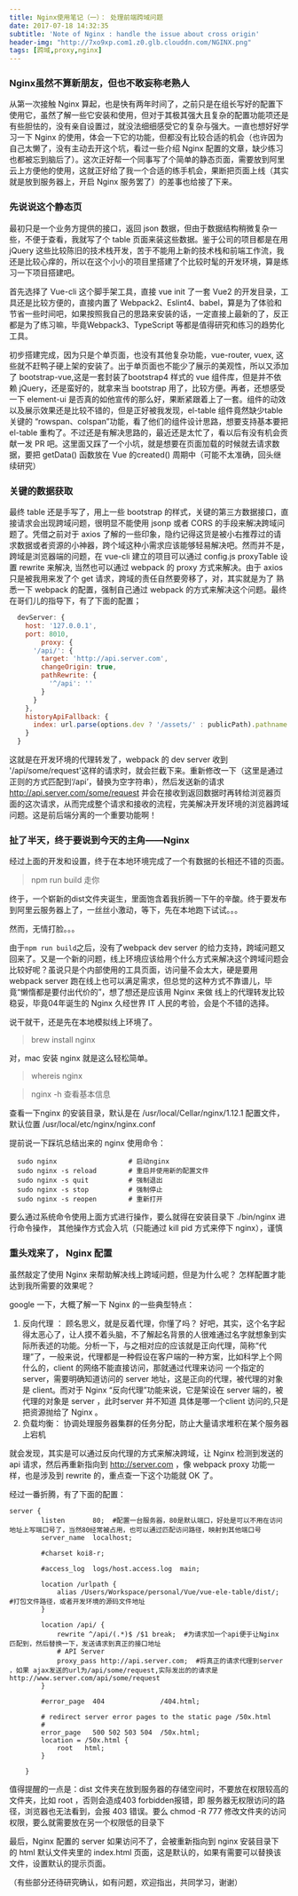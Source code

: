 ```yaml
---
title: Nginx使用笔记（一）： 处理前端跨域问题
date: 2017-07-18 14:32:35
subtitle: 'Note of Nginx : handle the issue about cross origin'
header-img: "http://7xo9xp.com1.z0.glb.clouddn.com/NGINX.png"
tags: [跨域,proxy,nginx]
---
```

 
### Nginx虽然不算新朋友，但也不敢妄称老熟人
从第一次接触 Nginx 算起，也是快有两年时间了，之前只是在组长写好的配置下使用它，虽然了解一些它安装和使用，但对于其极其强大且复杂的配置功能项还是有些胆怯的，没有亲自设置过，就没法细细感受它的复杂与强大。一直也想好好学习一下 Nginx 的使用，体会一下它的功能，但都没有比较合适的机会（也许因为自己太懒了，没有主动去开这个坑，看过一些介绍 Nginx 配置的文章，缺少练习也都被忘到脑后了）。这次正好帮一个同事写了个简单的静态页面，需要放到阿里云上方便他的使用，这就正好给了我一个合适的练手机会，果断把页面上线（其实就是放到服务器上，开启 Nginx 服务罢了）的差事也给接了下来。


### 先说说这个静态页
最初只是一个业务方提供的接口，返回 json 数据，但由于数据结构稍微复杂一些，不便于查看，我就写了个 table 页面来装这些数据。鉴于公司的项目都是在用 jQuery 这些比较陈旧的技术栈开发，苦于不能用上新的技术栈和前端工作流，我还是比较心痒的，所以在这个小小的项目里搭建了个比较时髦的开发环境，算是练习一下项目搭建吧。

首先选择了 Vue-cli 这个脚手架工具，直接 vue init 了一套 Vue2 的开发目录，工具还是比较方便的，直接内置了 Webpack2、Eslint4、babel，算是为了体验和节省一些时间吧，如果按照我自己的思路来安装的话，一定直接上最新的了，反正都是为了练习嘛，毕竟Webpack3、TypeScript 等都是值得研究和练习的趋势化工具。

初步搭建完成，因为只是个单页面，也没有其他复杂功能，vue-router, vuex, 这些就不赶鸭子硬上架的安装了。出于单页面也不能少了展示的美观性，所以又添加了 bootstrap-vue,这是一套封装了bootstrap4 样式的 vue 组件库，但是并不依赖 jQuery，还是蛮好的，就拿来当 bootstrap 用了，比较方便。再者，还想感受一下 element-ui 是否真的如他宣传的那么好，果断紧跟着上了一套。组件的动效以及展示效果还是比较不错的，但是正好被我发现，el-table 组件竟然缺少table 关键的 “rowspan、colspan”功能，看了他们的组件设计思路，想要支持基本要把 el-table 重构了。不过还是有解决思路的，最近还是太忙了，看以后有没有机会贡献一发 PR 吧。这里面又踩了一个小坑，就是想要在页面加载的时候就去请求数据，要把 getData() 函数放在 Vue 的created() 周期中（可能不太准确，回头继续研究）
 
### 关键的数据获取
最终 table 还是手写了，用上一些 bootstrap 的样式，关键的第三方数据接口，直接请求会出现跨域问题，很明显不能使用 jsonp 或者 CORS 的手段来解决跨域问题了。凭借之前对于 axios 了解的一些印象，隐约记得这货是被小右推荐过的请求数据或者资源的小神器，跨个域这种小需求应该能够轻易解决吧。然而并不是，跨域是浏览器端的问题，在 vue-cli 建立的项目可以通过 config.js proxyTable 设置 rewrite 来解决, 当然也可以通过 webpack 的 proxy 方式来解决。由于 axios 只是被我用来发了个 get 请求，跨域的责任自然要旁移了，对，其实就是为了 熟悉一下 webpack 的配置，强制自己通过 webpack 的方式来解决这个问题。最终在哥们儿的指导下，有了下面的配置；
```js
  devServer: {
    host: '127.0.0.1',
    port: 8010,
        proxy: {
      '/api/': {
        target: 'http://api.server.com',
        changeOrigin: true,
        pathRewrite: {
          '^/api': ''
        }
      }
    },
    historyApiFallback: {
      index: url.parse(options.dev ? '/assets/' : publicPath).pathname
    }
  }
```
这就是在开发环境的代理转发了，webpack 的 dev server 收到 '/api/some/request'这样的请求时，就会拦截下来。重新修改一下（这里是通过正则的方式匹配到‘/api’，替换为空字符串），然后发送新的请求 http://api.server.com/some/request 并会在接收到返回数据时再转给浏览器页面的这次请求，从而完成整个请求和接收的流程，完美解决开发环境的浏览器跨域问题。这是前后端分离的一个重要功能啊！

### 扯了半天，终于要说到今天的主角——Nginx
经过上面的开发和设置，终于在本地环境完成了一个有数据的长相还不错的页面。
> npm run build  走你

终于，一个崭新的dist文件夹诞生，里面饱含着我折腾一下午的辛酸。终于要发布到阿里云服务器上了，一丝丝小激动，等下，先在本地跑下试试。。。

然而，无情打脸。。。

由于`npm run build`之后，没有了webpack dev server 的给力支持，跨域问题又回来了。又是一个新的问题，线上环境应该给用个什么方式来解决这个跨域问题会比较好呢？虽说只是个内部使用的工具页面，访问量不会太大，硬是要用 webpack server 跑在线上也可以满足需求，但总觉的这种方式不靠谱儿，毕竟“懒惰都是要付出代价的”，想了想还是应该用 Nginx 来做 线上的代理转发比较稳妥，毕竟04年诞生的 Nginx 久经世界 IT 人民的考验，会是个不错的选择。

说干就干，还是先在本地模拟线上环境了。
> brew install nginx 

对，mac 安装 nginx 就是这么轻松简单。

> whereis nginx 

> nginx -h 查看基本信息

查看一下nginx 的安装目录，默认是在 /usr/local/Cellar/nginx/1.12.1
配置文件，默认位置               /usr/local/etc/nginx/nginx.conf

提前说一下踩坑总结出来的 nginx 使用命令：

```
  sudo nginx                  # 启动nginx
  sudo nginx -s reload        # 重启并使用新的配置文件
  sudo nginx -s quit          # 强制退出
  sudo nginx -s stop          # 强制停止
  sudo nginx -s reopen        # 重新打开
```

要么通过系统命令使用上面方式进行操作，要么就得在安装目录下 ./bin/nginx 进行命令操作，
其他操作方式会入坑（只能通过 kill pid 方式来停下 nginx），谨慎


### 重头戏来了， Nginx 配置
虽然敲定了使用 Nginx 来帮助解决线上跨域问题，但是为什么呢？ 怎样配置才能达到我所需要的效果呢？

google 一下，大概了解一下 Nginx 的一些典型特点：
1. 反向代理 ： 顾名思义，就是反着代理，你懂了吗？
好吧，其实，这个名字起得太恶心了，让人摸不着头脑，不了解起名背景的人很难通过名字就想象到实际所表述的功能。分析一下，与之相对应的应该就是正向代理，简称“代理”了，一般来说，代理都是一种假设在客户端的一种方案，比如科学上个网什么的，client 的网络不能直接访问，那就通过代理来访问 一个指定的 server，需要明确知道访问的 server 地址，这是正向的代理，被代理的对象是 client。而对于 Nginx “反向代理”功能来说，它是架设在 server 端的，被代理的对象是 server ，此时server 并不知道 具体是哪一个client 访问的,只是把资源抛给了 Nginx 。
2. 负载均衡：
协调处理服务器集群的任务分配，防止大量请求堆积在某个服务器上宕机

就会发现，其实是可以通过反向代理的方式来解决跨域，让 Nginx 检测到发送的 api 请求，然后再重新指向到 http://server.com ，像 webpack proxy 功能一样，也是涉及到 rewrite 的，重点查一下这个功能就 OK 了。

经过一番折腾，有了下面的配置：

```
server {
        listen       80;  #配置一台服务器，80是默认端口，好处是可以不用在访问地址上写端口号了，当然80经常被占用，也可以通过匹配访问路径，映射到其他端口号
        server_name  localhost;

        #charset koi8-r;

        #access_log  logs/host.access.log  main;

        location /urlpath {
            alias /Users/Workspace/personal/Vue/vue-ele-table/dist/;  #打包文件路径，或者开发环境的源码文件地址
        }

        location /api/ {
            rewrite ^/api/(.*)$ /$1 break;  #为请求加一个api便于让Nginx 匹配到，然后替换一下，发送请求到真正的接口地址
            # API Server
            proxy_pass http://api.server.com;  #将真正的请求代理到server ，如果 ajax发送的url为/api/some/request,实际发出的的请求是http://www.server.com/api/some/request
        }

        #error_page  404              /404.html;

        # redirect server error pages to the static page /50x.html
        #
        error_page   500 502 503 504  /50x.html;
        location = /50x.html {
            root   html;
        }

    }
```
值得提醒的一点是：dist 文件夹在放到服务器的存储空间时，不要放在权限较高的文件夹，比如 root ，否则会造成403 forbidden报错，即 服务器无权限访问的路径，浏览器也无法看到，会报 403 错误。要么 chmod -R 777 修改文件夹的访问权限，要么就需要放在另一个权限低的目录下

最后，Nginx 配置的 server 如果访问不了，会被重新指向到 nginx 安装目录下 的 html 默认文件夹里的 index.html 页面，这是默认的，如果有需要可以替换该文件，设置默认的提示页面。

（有些部分还待研究确认，如有问题，欢迎指出，共同学习，谢谢）